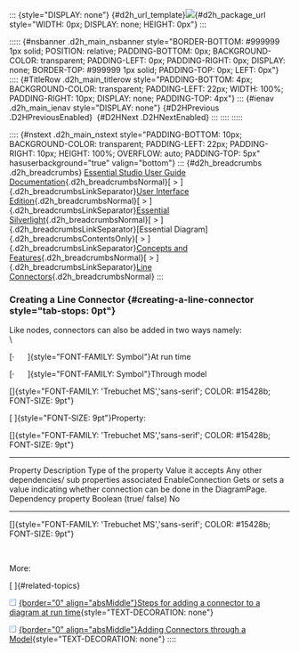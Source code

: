 ::: {style="DISPLAY: none"}
[](ms-xhelp:///?Id=d2h_url_template){#d2h_url_template}![](!package_url!){#d2h_package_url style="WIDTH: 0px; DISPLAY: none; HEIGHT: 0px"}
:::

::::: {#nsbanner .d2h_main_nsbanner style="BORDER-BOTTOM: #999999 1px solid; POSITION: relative; PADDING-BOTTOM: 0px; BACKGROUND-COLOR: transparent; PADDING-LEFT: 0px; PADDING-RIGHT: 0px; DISPLAY: none; BORDER-TOP: #999999 1px solid; PADDING-TOP: 0px; LEFT: 0px"}
:::: {#TitleRow .d2h_main_titlerow style="PADDING-BOTTOM: 4px; BACKGROUND-COLOR: transparent; PADDING-LEFT: 22px; WIDTH: 100%; PADDING-RIGHT: 10px; DISPLAY: none; PADDING-TOP: 4px"}
::: {#ienav .d2h_main_ienav style="DISPLAY: none"}
[](ms-xhelp:///?Id=c0725ce8-38f1-496a-8a8e-c6602250e6b6){#D2HPrevious .D2HPreviousEnabled}  [](ms-xhelp:///?Id=59a0e694-8eab-46b3-9428-166ae18195d5){#D2HNext .D2HNextEnabled}
:::
::::
:::::

:::: {#nstext .d2h_main_nstext style="PADDING-BOTTOM: 10px; BACKGROUND-COLOR: transparent; PADDING-LEFT: 22px; PADDING-RIGHT: 10px; HEIGHT: 100%; OVERFLOW: auto; PADDING-TOP: 5px" hasuserbackground="true" valign="bottom"}
::: {#d2h_breadcrumbs .d2h_breadcrumbs}
[Essential Studio User Guide Documentation](ms-xhelp:///?Id=12457748-09e3-4d74-a240-8e049cedf030){.d2h_breadcrumbsNormal}[ \> ]{.d2h_breadcrumbsLinkSeparator}[User Interface Edition](ms-xhelp:///?Id=c29296b7-531c-413b-a0ec-488ca1f7f669){.d2h_breadcrumbsNormal}[ \> ]{.d2h_breadcrumbsLinkSeparator}[Essential Silverlight](ms-xhelp:///?Id=66221bd1-ba2e-43c2-94a7-618f50e01d24){.d2h_breadcrumbsNormal}[ \> ]{.d2h_breadcrumbsLinkSeparator}[Essential Diagram]{.d2h_breadcrumbsContentsOnly}[ \> ]{.d2h_breadcrumbsLinkSeparator}[Concepts and Features](ms-xhelp:///?Id=d592a058-dcc0-44a4-994e-e7901da8db52){.d2h_breadcrumbsNormal}[ \> ]{.d2h_breadcrumbsLinkSeparator}[Line Connectors](ms-xhelp:///?Id=c0725ce8-38f1-496a-8a8e-c6602250e6b6){.d2h_breadcrumbsNormal}
:::

### Creating a Line Connector   {#creating-a-line-connector style="tab-stops: 0pt"}

Like nodes, connectors can also be added in two ways namely:\
\

[·      ]{style="FONT-FAMILY: Symbol"}At run time

[·      ]{style="FONT-FAMILY: Symbol"}Through model

[]{style="FONT-FAMILY: 'Trebuchet MS','sans-serif'; COLOR: #15428b; FONT-SIZE: 9pt"} 

[ ]{style="FONT-SIZE: 9pt"}Property:

[]{style="FONT-FAMILY: 'Trebuchet MS','sans-serif'; COLOR: #15428b; FONT-SIZE: 9pt"} 

  ------------------ ------------------------------------------------------------------------------------ ---------------------- ----------------------- ---------------------------------------------------
  Property           Description                                                                          Type of the property   Value it accepts        Any other dependencies/ sub properties associated
  EnableConnection   Gets or sets a value indicating whether connection can be done in the DiagramPage.   Dependency property    Boolean (true/ false)   No
  ------------------ ------------------------------------------------------------------------------------ ---------------------- ----------------------- ---------------------------------------------------

[]{style="FONT-FAMILY: 'Trebuchet MS','sans-serif'; COLOR: #15428b; FONT-SIZE: 9pt"} 

 

More:

[ ]{#related-topics}

[![](button.gif){border="0" align="absMiddle"}Steps for adding a connector to a diagram at run time](ms-xhelp:///?Id=37aca965-6269-44f5-9f2c-f88e50afb0dd){style="TEXT-DECORATION: none"}

[![](button.gif){border="0" align="absMiddle"}Adding Connectors through a Model](ms-xhelp:///?Id=84e40a4e-2d2f-4bed-a98b-3ff90a1332e2){style="TEXT-DECORATION: none"}
::::
